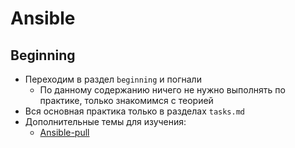 # Ansible
## Beginning
- Переходим в раздел `beginning` и погнали
  - По данному содержанию ничего не нужно выполнять по практике, только знакомимся с теорией
- Вся основная практика только в разделах `tasks.md`
- Дополнительные темы для изучения:
  - [Ansible-pull](https://habr.com/ru/articles/890276/)

